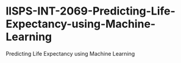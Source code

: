 # llSPS-INT-2069-Predicting-Life-Expectancy-using-Machine-Learning
Predicting Life Expectancy using Machine Learning
